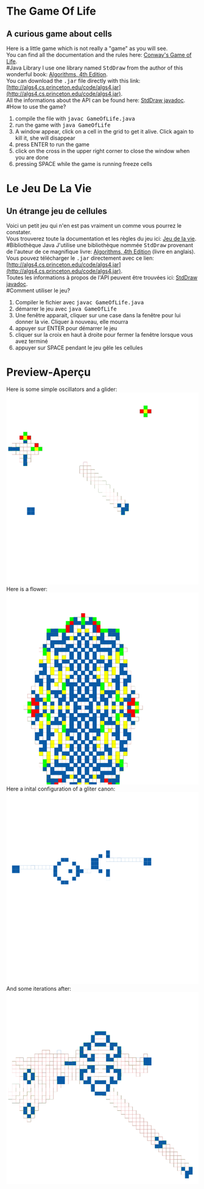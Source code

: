 # The Game Of Life
## A curious game about cells
Here is a little game which is not really a "game" as you will see. <br>
You can find all the documentation and the rules here: [Conway's Game of Life](https://en.wikipedia.org/wiki/Conway%27s_Game_of_Life). <br>
#Java Library
I use one library named <tt>StdDraw</tt> from the author of this wonderful book: [Algorithms, 4th Edition](http://algs4.cs.princeton.edu/home/). <br>
You can download the <tt>.jar</tt> file directly with this link: [http://algs4.cs.princeton.edu/code/algs4.jar](http://algs4.cs.princeton.edu/code/algs4.jar). <br>
All the informations about the API can be found here: [StdDraw javadoc](http://introcs.cs.princeton.edu/java/stdlib/javadoc/StdDraw.html). <br>
#How to use the game?
1. compile the file with <tt>javac GameOfLife.java</tt>
2. run the game with <tt>java GameOfLife</tt>
3. A window appear, click on a cell in the grid to get it alive. Click again to kill it, she will disappear
4. press ENTER to run the game
5. click on the cross in the upper right corner to close the window when you are done
6. pressing SPACE while the game is running freeze cells

# Le Jeu De La Vie
## Un étrange jeu de cellules
Voici un petit jeu qui n'en est pas vraiment un comme vous pourrez le constater. <br>
Vous trouverez toute la documentation et les règles du jeu ici: [Jeu de la vie](https://fr.wikipedia.org/wiki/Jeu_de_la_vie). <br>
#Bibliothèque Java
J'utilise une bibliothèque nommée <tt>StdDraw</tt> provenant de l'auteur de ce magnifique livre: [Algorithms, 4th Edition](http://algs4.cs.princeton.edu/home/) (livre en anglais). <br>
Vous pouvez télécharger le <tt>.jar</tt> directement avec ce lien: [http://algs4.cs.princeton.edu/code/algs4.jar](http://algs4.cs.princeton.edu/code/algs4.jar). <br>
Toutes les informations à propos de l'API peuvent être trouvées ici: [StdDraw javadoc](http://introcs.cs.princeton.edu/java/stdlib/javadoc/StdDraw.html). <br>
#Comment utiliser le jeu?
1. Compiler le fichier avec <tt>javac GameOfLife.java</tt>
2. démarrer le jeu avec <tt>java GameOfLife</tt>
3. Une fenêtre apparait, cliquer sur une case dans la fenêtre pour lui donner la vie. Cliquer à nouveau, elle mourra
4. appuyer sur ENTER pour démarrer le jeu
5. cliquer sur la croix en haut à droite pour fermer la fenêtre lorsque vous avez terminé
6. appuyer sur SPACE pendant le jeu gêle les cellules

# Preview-Aperçu
Here is some simple oscillators and a glider: <br>
![Image of simple cells](/pics/test.png) <br>
Here is a flower: <br>
![Image of a flower](/pics/swag.png) <br>
Here a inital configuration of a gliter canon: <br>
![Image of a gliter canon](/pics/canon.png) <br>
And some iterations after: <br>
![Image of the result of a gliter canon](/pics/canon_after.png)
